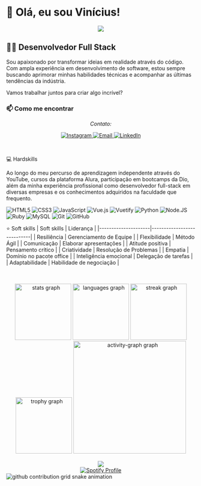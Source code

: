 # 👋 Olá, eu sou Vinícius!

<div align="center">
  <img src="https://media1.tenor.com/m/0fPnYtQ4KTkAAAAC/jinbe-jinbei.gif" />
</div>

## 👨‍💻 Desenvolvedor Full Stack

Sou apaixonado por transformar ideias em realidade através do código. Com ampla experiência em desenvolvimento de software, estou sempre buscando aprimorar minhas habilidades técnicas e acompanhar as últimas tendências da indústria.

Vamos trabalhar juntos para criar algo incrível?

### 📫 Como me encontrar

<div align="center">
  <p><em>Contato:</em></p>
  <p>
    <a href="https://www.instagram.com/vinicius.tac/" target="_blank">
      <img src="https://img.shields.io/badge/-Instagram-%23E4405F?style=for-the-badge&logo=instagram&logoColor=white" target="_blank" alt="Instagram">
    </a>
    <a href="mailto:viniciustacosta@gmail.com">
      <img src="https://img.shields.io/badge/-Gmail-%23333?style=for-the-badge&logo=gmail&logoColor=white" target="_blank" alt="Email">
    </a>
    <a href="https://www.linkedin.com/in/vinícius-tadeu-andrade-costa/" target="_blank">
      <img src="https://img.shields.io/badge/-LinkedIn-%230077B5?style=for-the-badge&logo=linkedin&logoColor=white" target="_blank" alt="LinkedIn">
    </a>
  </p>
</div>





  <br>

💻 Hardskills

Ao longo do meu percurso de aprendizagem independente através do YouTube, cursos da plataforma Alura, participação em bootcamps da Dio, além da minha experiência profissional como desenvolvedor full-stack em diversas empresas e os conhecimentos adquiridos na faculdade que frequento.

![HTML5](https://img.shields.io/badge/HTML5-000?style=flat&logo=html5)
![CSS3](https://img.shields.io/badge/CSS3-000?style=flat&logo=css3&logoColor=264CE4)
![JavaScript](https://img.shields.io/badge/JavaScript-000?style=flat&logo=javascript)
![Vue.js](https://img.shields.io/badge/Vue.js-000?style=flat&logo=vue.js)
![Vuetify](https://img.shields.io/badge/Vuetify-000?style=flat&logo=vuetify)
![Python](https://img.shields.io/badge/Python-000?style=flat&logo=python)
![Node.JS](https://img.shields.io/badge/Node.JS-000?style=flat&logo=nodedotjs)
![Ruby](https://img.shields.io/badge/Ruby-000?style=flat&logo=ruby)
![MySQL](https://img.shields.io/badge/MySQL-000?style=flat&logo=mysql)
![Git](https://img.shields.io/badge/Git-000?style=flat&logo=git)
![GitHub](https://img.shields.io/badge/GitHub-000?style=flat&logo=github)
  <br>
  
  ⭐ Soft skills
| Soft skills         | Liderança                  |
|---------------------|----------------------------|
| Resiliência         | Gerenciamento de Equipe    |
| Flexibilidade       | Método Ágil                |
| Comunicação         | Elaborar apresentações     |
| Atitude positiva    | Pensamento crítico         |
| Criatividade        | Resolução de Problemas     |
| Empatia             | Domínio no pacote office   |
| Inteligência emocional | Delegação de tarefas    |
| Adaptabilidade      |   Habilidade de negociação  |

</br>

<br clear="both">

<div align="center">
  <img src="https://github-readme-stats.vercel.app/api?username=ViniciusTAC&hide_title=false&hide_rank=false&show_icons=true&include_all_commits=false&count_private=true&disable_animations=true&theme=synthwave&locale=pt-br&hide_border=false&order=1&custom_title=Estat%C3%ADsticas%20do%20ViniciusTAC" height="150" alt="stats graph"  />
  <img src="https://github-readme-stats.vercel.app/api/top-langs?username=ViniciusTAC&locale=pt-br&hide_title=false&layout=compact&card_width=320&langs_count=5&theme=synthwave&hide_border=false&order=2" height="150" alt="languages graph"  />
  <img src="https://streak-stats.demolab.com?user=ViniciusTAC&locale=pt-br&mode=daily&theme=synthwave&hide_border=false&border_radius=5&order=3" height="150" alt="streak graph"  />
  <img src="https://github-profile-trophy.vercel.app?username=ViniciusTAC&theme=dracula&column=-1&row=1&margin-w=8&margin-h=8&no-bg=false&no-frame=false&order=4" height="150" alt="trophy graph"  />
  <img src="https://github-readme-activity-graph.vercel.app/graph?username=ViniciusTAC&radius=16&theme=synthwave-84&area=true&order=5&custom_title=Gr%C3%A1fico%20do%20ViniciusTAC" height="300" alt="activity-graph graph"  />
</div>

   <br>

   <div align="center">
  <img src="https://profile-counter.glitch.me/ViniciusTAC/count.svg?"  />
</div>

    
<div align="center">
  <a href="https://spotify-github-profile.vercel.app/api/view?uid=noix-4&redirect=true">
    <img src="https://spotify-github-profile.vercel.app/api/view?uid=noix-4&cover_image=true&theme=default&show_offline=true&background_color=21012d&interchange=true&bar_color=ff00a2&bar_color_cover=true" alt="Spotify Profile">
  </a>
</div>

      
<div> 
   <picture>
  <source media="(prefers-color-scheme: dark)" srcset="https://raw.githubusercontent.com/ViniciusTAC/ViniciusTAC/output/github-contribution-grid-snake-dark.svg">
  <source media="(prefers-color-scheme: light)" srcset="https://raw.githubusercontent.com/ViniciusTAC/ViniciusTAC/output/github-contribution-grid-snake.svg">
  <img alt="github contribution grid snake animation" src="https://raw.githubusercontent.com/ViniciusTAC/ViniciusTAC/output/github-contribution-grid-snake.svg">
</picture>

</div>

